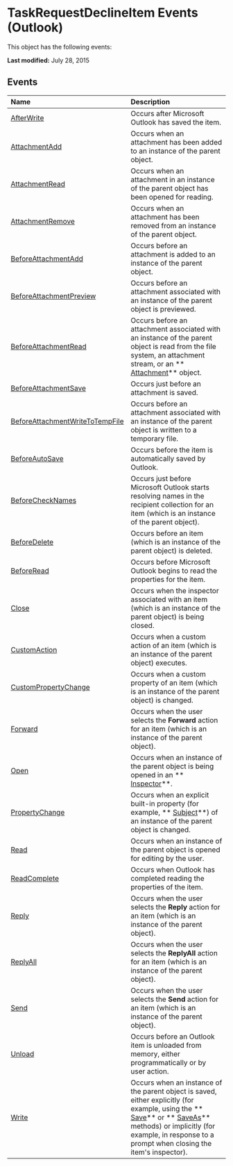 
# TaskRequestDeclineItem Events (Outlook)
This object has the following events:

 **Last modified:** July 28, 2015


## Events



|**Name**|**Description**|
|:-----|:-----|
| [AfterWrite](0f60bfa3-0a15-a6dd-d71b-139979938f5d.md)|Occurs after Microsoft Outlook has saved the item.|
| [AttachmentAdd](f7cba638-fd4c-f7b0-44fc-e4985aa9c68d.md)|Occurs when an attachment has been added to an instance of the parent object.|
| [AttachmentRead](96131b01-5d23-d5d6-e6d4-df6c2e88fe3a.md)|Occurs when an attachment in an instance of the parent object has been opened for reading.|
| [AttachmentRemove](71e36429-33f6-9590-bcc2-4b12e96f97ce.md)|Occurs when an attachment has been removed from an instance of the parent object.|
| [BeforeAttachmentAdd](1962b6f9-99de-70e7-6845-dc2c547d7035.md)|Occurs before an attachment is added to an instance of the parent object.|
| [BeforeAttachmentPreview](339c65e6-cc14-338b-9946-01172b2e5a40.md)|Occurs before an attachment associated with an instance of the parent object is previewed.|
| [BeforeAttachmentRead](e8fc3729-b079-8dbb-1b41-94c9f67ca9d6.md)|Occurs before an attachment associated with an instance of the parent object is read from the file system, an attachment stream, or an  ** [Attachment](3e11582b-ac90-0948-bc37-506570bb287b.md)** object.|
| [BeforeAttachmentSave](0723f164-5440-4298-8fff-32dd8fdf0f3d.md)|Occurs just before an attachment is saved.|
| [BeforeAttachmentWriteToTempFile](c9564849-ecb2-a5a2-1c7e-f7cfea5ce34d.md)|Occurs before an attachment associated with an instance of the parent object is written to a temporary file.|
| [BeforeAutoSave](a1def448-d1cf-3eae-17c9-aeaafa8fd47b.md)|Occurs before the item is automatically saved by Outlook.|
| [BeforeCheckNames](dd8b01bc-1368-b0ef-d0eb-b6bc955cf98f.md)|Occurs just before Microsoft Outlook starts resolving names in the recipient collection for an item (which is an instance of the parent object).|
| [BeforeDelete](9a9699d7-cb2c-cbae-221d-11c72698115a.md)|Occurs before an item (which is an instance of the parent object) is deleted.|
| [BeforeRead](9742022b-89b0-b3d5-20f0-b9d974a06edd.md)|Occurs before Microsoft Outlook begins to read the properties for the item.|
| [Close](38c0ec84-3821-59e9-b431-a8968c88c092.md)|Occurs when the inspector associated with an item (which is an instance of the parent object) is being closed.|
| [CustomAction](b10158d6-feef-feb1-b922-5dc377cdba63.md)|Occurs when a custom action of an item (which is an instance of the parent object) executes.|
| [CustomPropertyChange](913f18fb-d3e6-3aa0-61a0-3ce2e9130a62.md)|Occurs when a custom property of an item (which is an instance of the parent object) is changed. |
| [Forward](22d54abd-a54f-a911-f2f6-b11a721d34b9.md)|Occurs when the user selects the  **Forward** action for an item (which is an instance of the parent object).|
| [Open](f4f30ece-b3a3-66a6-10b2-b4022a9f5526.md)|Occurs when an instance of the parent object is being opened in an  ** [Inspector](d7384756-669c-0549-1032-c3b864187994.md)**. |
| [PropertyChange](89e39434-0b93-5b40-852a-33d0efdca9e6.md)|Occurs when an explicit built-in property (for example,  ** [Subject](57f0f242-6d04-175f-4ea2-25145787f5bd.md)**) of an instance of the parent object is changed. |
| [Read](369c5fe3-2187-46ae-ef68-89734e1296ab.md)|Occurs when an instance of the parent object is opened for editing by the user. |
| [ReadComplete](7f161f3d-c915-8355-977b-03b1d15ac8b5.md)|Occurs when Outlook has completed reading the properties of the item.|
| [Reply](63d0dd14-cce0-fdb9-fc68-1aa604be96f6.md)|Occurs when the user selects the  **Reply** action for an item (which is an instance of the parent object).|
| [ReplyAll](bc98249a-ad2d-043e-cbf8-ceb9d020443d.md)|Occurs when the user selects the  **ReplyAll** action for an item (which is an instance of the parent object).|
| [Send](e78cf949-6fdf-db40-8638-e23dcb16529c.md)|Occurs when the user selects the  **Send** action for an item (which is an instance of the parent object).|
| [Unload](2c6ac3e9-33d3-761a-be30-1963da1a73e7.md)|Occurs before an Outlook item is unloaded from memory, either programmatically or by user action. |
| [Write](e0abe283-c3f4-fd1a-7a41-8b1dd0f6c161.md)|Occurs when an instance of the parent object is saved, either explicitly (for example, using the  ** [Save](f7baa952-89b5-d91e-9c46-88d733dc217c.md)** or ** [SaveAs](5accd0ea-e9e1-88ec-c614-2b34b7594dd4.md)** methods) or implicitly (for example, in response to a prompt when closing the item's inspector).|
